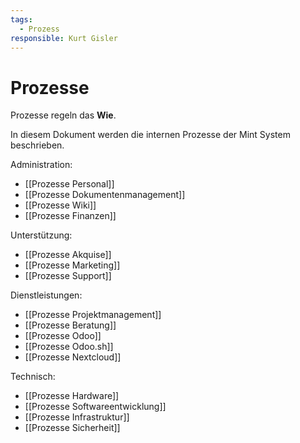 ```yaml
---
tags:
  - Prozess
responsible: Kurt Gisler
---
```

# Prozesse

Prozesse regeln das **Wie**.

In diesem Dokument werden die internen Prozesse der Mint System beschrieben.

Administration:

* [[Prozesse Personal]]
* [[Prozesse Dokumentenmanagement]]
* [[Prozesse Wiki]]
* [[Prozesse Finanzen]]

Unterstützung:

* [[Prozesse Akquise]]
* [[Prozesse Marketing]]
* [[Prozesse Support]]

Dienstleistungen:

* [[Prozesse Projektmanagement]]
* [[Prozesse Beratung]]
* [[Prozesse Odoo]]
* [[Prozesse Odoo.sh]]
* [[Prozesse Nextcloud]]

Technisch:

* [[Prozesse Hardware]]
* [[Prozesse Softwareentwicklung]]
* [[Prozesse Infrastruktur]]
* [[Prozesse Sicherheit]]







